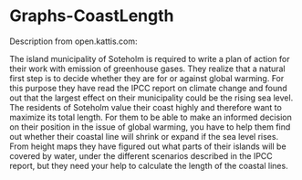 # Graphs-CoastLength

Description from open.kattis.com:

The island municipality of Soteholm is required to write a plan of action for their work with emission of greenhouse gases. 
They realize that a natural first step is to decide whether they are for or against global warming. 
For this purpose they have read the IPCC report on climate change and found out that the largest effect on their municipality could be the rising sea level.
The residents of Soteholm value their coast highly and therefore want to maximize its total length. 
For them to be able to make an informed decision on their position in the issue of global warming, you have to help them find out whether their coastal line will shrink 
or expand if the sea level rises. From height maps they have figured out what parts of their islands 
will be covered by water, under the different scenarios described in the IPCC report, but they need your help to calculate the length of the coastal lines.

